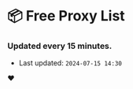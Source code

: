 # :package: Free Proxy List
### Updated every 15 minutes.

- Last updated: `2024-07-15 14:30`

:heart:
